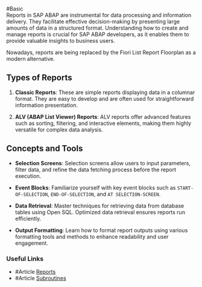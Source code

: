 #Basic 	
Reports in SAP ABAP are instrumental for data processing and information delivery. They facilitate effective decision-making by presenting large amounts of data in a structured format. Understanding how to create and manage reports is crucial for SAP ABAP developers, as it enables them to provide valuable insights to business users.

Nowadays, reports are being replaced by the Fiori List Report Floorplan as a modern alternative.

## Types of Reports
1. **Classic Reports**: These are simple reports displaying data in a columnar format. They are easy to develop and are often used for straightforward information presentation.
   
2. **ALV (ABAP List Viewer) Reports**: ALV reports offer advanced features such as sorting, filtering, and interactive elements, making them highly versatile for complex data analysis.

## Concepts and Tools
- **Selection Screens**: Selection screens allow users to input parameters, filter data, and refine the data fetching process before the report execution.

- **Event Blocks**: Familiarize yourself with key event blocks such as `START-OF-SELECTION`, `END-OF-SELECTION`, and `AT SELECTION-SCREEN`.

- **Data Retrieval**: Master techniques for retrieving data from database tables using Open SQL. Optimized data retrieval ensures reports run efficiently.

- **Output Formatting**: Learn how to format report outputs using various formatting tools and methods to enhance readability and user engagement.

### Useful Links
- #Article  [Reports](https://help.sap.com/doc/abapdocu_751_index_htm/7.51/en-us/abapreport.htm)
- #Article [Subroutines](https://help.sap.com/doc/abapdocu_cp_index_htm/CLOUD/en-US/ABAPPERFORM.html)
 